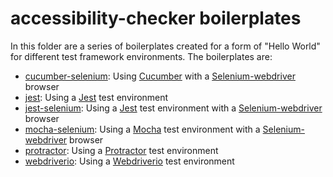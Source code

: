 # accessibility-checker boilerplates

In this folder are a series of boilerplates created for a form
of "Hello World" for different test framework environments. The boilerplates
are:

* [cucumber-selenium](cucumber-selenium): Using [Cucumber](https://www.npmjs.com/package/cucumber) with a [Selenium-webdriver](https://www.npmjs.com/package/selenium-webdriver) browser
* [jest](jest): Using a [Jest](https://www.npmjs.com/package/jest) test environment
* [jest-selenium](jest-selenium): Using a [Jest](https://www.npmjs.com/package/jest) test environment with a [Selenium-webdriver](https://www.npmjs.com/package/selenium-webdriver) browser
* [mocha-selenium](mocha-selenium): Using a [Mocha](https://www.npmjs.com/package/mocha) test environment with a [Selenium-webdriver](https://www.npmjs.com/package/selenium-webdriver) browser
* [protractor](protractor): Using a [Protractor](https://www.npmjs.com/package/protractor) test environment
* [webdriverio](webdriverio): Using a [Webdriverio](https://www.npmjs.com/package/webdriverio) test environment